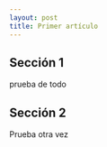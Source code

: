 ```yaml
---
layout: post
title: Primer artículo
---
```

## Sección 1
prueba de todo

## Sección 2 
Prueba otra vez
